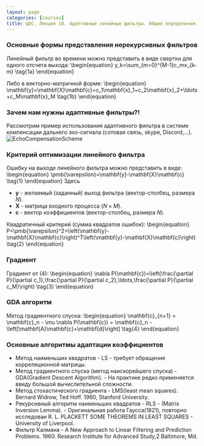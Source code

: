 ```yaml
---
layout: page
categories: [courses]
title: ЦОС. Лекция 10. Адаптивные линейные фильтры. Общие определения.
---
```


### Основные формы представления нерекурсивных фильтров

Линейный фильтр во времени можно представить в виде свертки для одного отсчета выхода:
\begin{equation}
y_k=\sum_{m=0}^{M-1}c_mx_{k-m} \tag{1a}
\end{equation}

Либо в векторно-матричной форме:
\begin{equation}
\mathbf{y}=\mathbf{X}\mathbf{c}=c_1\mathbf{x}_1+c_2\mathbf{x}_2+\ldots +c_M\mathbf{x}_M \tag{1b}
\end{equation}

### Зачем нам нужны адаптивные фильтры?!
Рассмотрим пример использования адаптивного фильтра в системе компенсации дальнего эхо-сигнала (сотовая связь, skype, Discord,...).
![EchoCompensationScheme](https://drive.google.com/uc?export=view&id=1JUDjNms5voS-LshRlNdYck4sScOl6Aqf)

### Критерий оптимизации линейного фильтра

Ошибку на выходе линейного фильтра можно представить в виде:
\begin{equation}
\pmb{\varepsilon}=\mathbf{y}-\mathbf{X}\mathbf{c} \tag{1}
\end{equation}
Здесь 
* $\mathbf{y}$ - желаемый (заданный) выход фильтра (вектор-столбец, размера $N$).
* $\mathbf{X}$ - матрица входного процесса ($N\times M$).
* $\mathbf{c}$ - вектор коэффициентов (вектор-столбец, размера $N$).

Квадратичный критерий (сумма квадратов ошибок):
\begin{equation}
P=\pmb{\varepsilon}^2=\left(\mathbf{y}-\mathbf{X}\mathbf{c}\right)^T\left(\mathbf{y}-\mathbf{X}\mathbf{c}\right) \tag{2}
\end{equation}


### Градиент

Градиент от (4):
\begin{equation}
\nabla P(\mathbf{c})=\left(\frac{\partial P}{\partial c_1},\frac{\partial P}{\partial c_2},\ldots,\frac{\partial P}{\partial c_M}\right) \tag{3}
\end{equation}

### GDA алгоритм

Метод градиентного спуска:
\begin{equation}
\mathbf{c}_{n+1} = \mathbf{c}_n - \mu \nabla P(\mathbf{c}) = \mathbf{c}_n - \left[\mathbf{A}\mathbf{c}+\mathbf{d}\right] \tag{4}
\end{equation}

### Основные алгоритмы адаптации коэффициентов
* Метод наименьших квадратов - LS - требует обращения корреляционной матрицы.
* Метод градиентного спуска (метод наискорейшего спуска) - GDA(Gradient Descent Algorithm). - На практике редко применяется ввиду большой вычислительной сложности.
* Метод стохастического градиента - LMS(least mean squares). Bernard Widrow, Ted Hoff. 1960, Stanford University.
* Рекурсивный алгоритм наименьших квадратов - RLS - (Matrix Inversion Lemma). - Оригинальная работа Гаусса(1821), повторно исследован R. L. PLACKETT SOME THEOREMS IN LEAST SQUARES - University of Liverpool.
* Фильтр Калмана - A New Approach to Linear Filtering and Prediction Problems. 1960. Research Institute for Advanced Study,2 Baltimore, Md.

